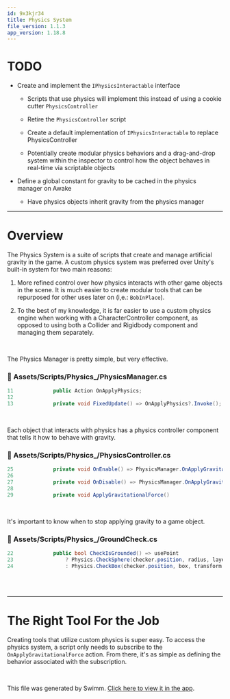 ```yaml
---
id: 9x3kjr34
title: Physics System
file_version: 1.1.3
app_version: 1.18.8
---
```


# TODO

*   Create and implement the `IPhysicsInteractable`<swm-token data-swm-token=":Assets/Scripts/Physics_/IPhysicsInteractable.cs:1:4:4:`public interface IPhysicsInteractable`"/> interface

    *   Scripts that use physics will implement this instead of using a cookie cutter `PhysicsController`<swm-token data-swm-token=":Assets/Scripts/Physics_/PhysicsController.cs:6:5:5:`    public class PhysicsController : MonoBehaviour`"/>

    *   Retire the `PhysicsController`<swm-token data-swm-token=":Assets/Scripts/Physics_/PhysicsController.cs:6:5:5:`    public class PhysicsController : MonoBehaviour`"/> script

    *   Create a default implementation of `IPhysicsInteractable`<swm-token data-swm-token=":Assets/Scripts/Physics_/IPhysicsInteractable.cs:1:4:4:`public interface IPhysicsInteractable`"/> to replace PhysicsController

    *   Potentially create modular physics behaviors and a drag-and-drop system within the inspector to control how the object behaves in real-time via scriptable objects

*   Define a global constant for gravity to be cached in the physics manager on Awake

    *   Have physics objects inherit gravity from the physics manager

* * *

# Overview

The Physics System is a suite of scripts that create and manage artificial gravity in the game. A custom physics system was preferred over Unity's built-in system for two main reasons:

1.  More refined control over how physics interacts with other game objects in the scene. It is much easier to create modular tools that can be repurposed for other uses later on (i,e.: `BobInPlace`<swm-token data-swm-token=":Assets/Scripts/Physics_/BobInPlace.cs:6:5:5:`    public class BobInPlace : MonoBehaviour`"/>).

2.  To the best of my knowledge, it is far easier to use a custom physics engine when working with a CharacterController component, as opposed to using both a Collider and Rigidbody component and managing them separately.

<br/>

The Physics Manager is pretty simple, but very effective.
<!-- NOTE-swimm-snippet: the lines below link your snippet to Swimm -->
### 📄 Assets/Scripts/Physics_/PhysicsManager.cs
```c#
11             public Action OnApplyPhysics;
12     
13             private void FixedUpdate() => OnApplyPhysics?.Invoke();
```

<br/>

Each object that interacts with physics has a physics controller component that tells it how to behave with gravity.
<!-- NOTE-swimm-snippet: the lines below link your snippet to Swimm -->
### 📄 Assets/Scripts/Physics_/PhysicsController.cs
```c#
25             private void OnEnable() => PhysicsManager.OnApplyGravitationalForce += ApplyGravitationalForce;
26     
27             private void OnDisable() => PhysicsManager.OnApplyGravitationalForce -= ApplyGravitationalForce;
28     
29             private void ApplyGravitationalForce()
```

<br/>

It's important to know when to stop applying gravity to a game object.
<!-- NOTE-swimm-snippet: the lines below link your snippet to Swimm -->
### 📄 Assets/Scripts/Physics_/GroundCheck.cs
```c#
22             public bool CheckIsGrounded() => usePoint 
23                 ? Physics.CheckSphere(checker.position, radius, layerMask) 
24                 : Physics.CheckBox(checker.position, box, transform.rotation, layerMask);
```

<br/>

<br/>

* * *

# The Right Tool For the Job

Creating tools that utilize custom physics is super easy. To access the physics system, a script only needs to subscribe to the `OnApplyGravitationalForce`<swm-token data-swm-token=":Assets/Scripts/Physics_/PhysicsManager.cs:15:9:9:`        // public static Action OnApplyGravitationalForce;`"/> action. From there, it's as simple as defining the behavior associated with the subscription.

<br/>

This file was generated by Swimm. [Click here to view it in the app](https://app.swimm.io/repos/Z2l0aHViJTNBJTNBZGFya3dvb2QlM0ElM0FwaWRpZQ==/docs/9x3kjr34).
